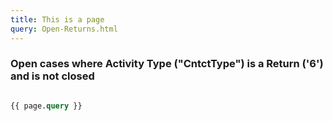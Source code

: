 ```yaml
---
title: This is a page
query: Open-Returns.html
---
```



### Open cases where Activity Type ("CntctType") is a Return ('6') and is not closed 

```sql

{{ page.query }}

```
